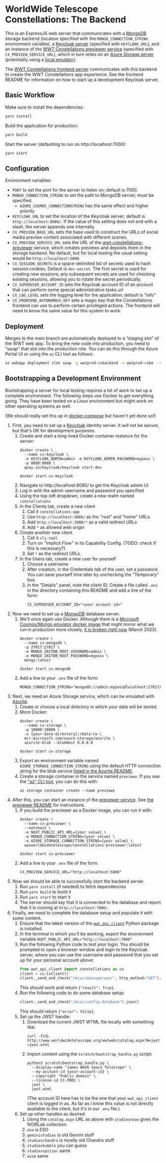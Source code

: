 # WorldWide Telescope Constellations: The Backend

This is an ExpressJS web server that communicates with a [MongoDB] storage
backend (location specified with the `MONGO_CONNECTION_STRING` environment
variable), a [Keycloak server][keycloak] (specified with `KEYCLOAK_URL`), and an
instance of the [WWT Constellations previewer service][previewer] (specified
with `CX_PREVIEW_SERVICE_URL`), which in turn relies on an [Azure Storage
server][azurite] (potentially using a [local emulator][azurite]).

[keycloak]: https://www.keycloak.org/
[MongoDB]: https://www.mongodb.com/
[previewer]: https://github.com/WorldWideTelescope/wwt-constellations-previewer/
[azurite]: https://github.com/Azure/Azurite

The [WWT Constellations frontend server][frontend] communicates with this
backend to create the WWT Constellations app experience. See the frontend README
for information on how to start up a development Keycloak server.

[frontend]: https://github.com/WorldWideTelescope/wwt-constellations-frontend/


## Basic Workflow

Make sure to install the dependencies:

```bash
yarn install
```

Build the application for production:

```bash
yarn build
```

Start the server (defaulting to run on http://localhost:7000):

```bash
yarn start
```


## Configuration

Environment variables:

- `PORT` to set the port for the server to listen on; default is 7000.
- `MONGO_CONNECTION_STRING` to set the path to MongoDB server; must be specified.
  - `AZURE_COSMOS_CONNECTIONSTRING` has the same effect and higher priority
- `KEYCLOAK_URL` to set the location of the Keycloak server; default is
  `http://localhost:8080/`. If the value of this setting does not end with a slash,
  the server appends one internally.
- `CX_PREVIEW_BASE_URL` sets the base used to construct the URLs of social media
  preview content associated with different scenes.
- `CX_PREVIEW_SERVICE_URL` sets the URL of the
  [wwt-constellations-previewer][previewer] service, which creates previews and
  deposits them in the storage backend. No default, but for local testing the
  usual setting would be `http://localhost:5000`.
- `CX_SESSION_SECRETS` is a space-delimited list of secrets used to hash session
  cookies. Default is `dev-secret`. The first secret is used for creating new
  sessions; any subsequent secrets are used for checking existing sessions,
  allowing you to rotate the secret periodically.
- `CX_SUPERUSER_ACCOUNT_ID` sets the Keycloak account ID of an account that can
  perform some special administrative tasks.url
- `CX_LOG_LEVEL` sets the logging level for the application; default is "info"
- `CX_FRONTEND_AUTONOMOUS_KEY` sets a magic key that the Constellations frontend
  can use to perform certain privileged actions. The frontend will need to know
  the same value for this system to work.

[CORS]: https://developer.mozilla.org/en-US/docs/Web/HTTP/CORS


## Deployment

Merges to the main branch are automatically deployed to a “staging slot” of the
WWT web app. To bring the new code into production, you need to “swap” that slot
into the production role. You can do this through the Azure Portal UI or using
the `az` CLI tool as follows:

```bash
az webapp deployment slot swap -g wwtprod-cxbackend -n wwtprod-cxbe --slot stage --target-slot production
```


## Bootstrapping a Development Environment

Bootstrapping a server for local testing requires a bit of work to set up a
complete environment. The following steps use Docker to get everything going.
They have been tested on a Linux environment but might work on other operating
systems as well.

(We should really set this up in [docker-compose] but haven't yet done so!)

[docker-compose]: https://docs.docker.com/compose/

1. First, you need to set up a [Keycloak][keycloak] identity server. It will not
  be secure, but that's OK for development purposes.
    1. Create and start a long-lived Docker container instance for the server:
        ```
        docker create \
          --name cx-keycloak \
          -e KEYCLOAK_ADMIN=admin -e KEYCLOAK_ADMIN_PASSWORD=mypass \
          -p 8080:8080 \
          quay.io/keycloak/keycloak start-dev

        docker start cx-keycloak
        ```
    1. Navigate to http://localhost:8080/ to get the Keycloak admin UI
    1. Log in with the admin username and password you specified
    1. Using the top-left dropdown, create a new realm named `constellations`
    1. In the Clients tab, create a new client
        1. Call it `constellations-app`
        1. Use `http://localhost:3000/` as the "root" and "home" URLs.
        1. Add `http://localhost:3000/*` as a valid redirect URLs
        1. Add `*` as allowed web origin
    1. Create another new client
        1. Call it `cli-tool`
        1. Turn on "Implicit Flow" in its Capability Config. (TODO: check if this
            is necessary?)
        1. Set `*` as the redirect URLs.
    1. In the Users tab, create a new user for yourself
        1. Choose a username
        1. After creation, in the Credentials tab of the user, set a password.
            You can save yourself time later by unchecking the "Temporary" box.
        1. In the "Details" panel, note the client ID. Create a file called `.env`
          in the directory containing this README and add a line of the form:
           ```
           CX_SUPERUSER_ACCOUNT_ID="<your account id>"
           ```
1. Now we need to set up a [MongoDB] database server.
    1. We'll once again use Docker. Although there is a [Microsoft Cosmos/Mongo
      emulator docker image][ms-mongo] that might mirror what we run in production
      more closely, [it is broken right now][2] (March 2023).
        ```
        docker create \
          --name cx-mongodb \
          -p 27017:27017 \
          -e MONGO_INITDB_ROOT_USERNAME=admin \
          -e MONGO_INITDB_ROOT_PASSWORD=mypass \
          mongo:latest

        docker start cx-mongodb
        ```
    1. Add a line to your `.env` file of the form:
        ```
        MONGO_CONNECTION_STRING="mongodb://admin:mypass@localhost:27017/"
        ```
1. Next, we need an Azure Storage service, which can be emulated with
   [Azurite][azurite].
    1. Create or choose a local directory in which your data will be stored.
    1. More Docker:
          ```
          docker create \
            --name cx-storage \
            -p 10000:10000 \
            -v {your-data-directory}:/data:rw \
            mcr.microsoft.com/azure-storage/azurite \
            azurite-blob --blobHost 0.0.0.0

          docker start cx-storage
          ```
    1. Export an environment variable named `AZURE_STORAGE_CONNECTION_STRING`
        using the default HTTP connection string for the blob service [listed in the
        Azurite README](https://github.com/Azure/Azurite#connection-strings).
    1. Create a storage container in the service named `previews`. If you use the
        ["az" CLI tool](https://learn.microsoft.com/en-us/cli/azure/), you can do
        this with:
        ```
        az storage container create --name previews
        ```
1. After this, you can start an instance of the [previewer service][previewer].
    See [the previewer
    README](https://github.com/WorldWideTelescope/wwt-constellations-previewer/#readme)
    for instructions.
    1. If you build the previewer as a Docker image, you can run it with:
        ```
        docker create \
          --name cx-previewer \
          --net=host \
          -e NUXT_PUBLIC_API_URL={your value} \
          -e MONGO_CONNECTION_STRING={your value} \
          -e AZURE_STORAGE_CONNECTION_STRING={your value} \
          aasworldwidetelescope/constellations-previewer:latest

        docker start cx-previewer
        ```
    1. Add a line to your `.env` file of the form:
        ```
        CX_PREVIEW_SERVICE_URL="http://localhost:5000"
        ```
1. Now we should be able to successfully start the backend server.
    1. Run `yarn install` (if needed) to fetch dependencies
    1. Run `yarn build` to build it
    1. Run `yarn start` to start it
    1. The server should say that it is connected to the database and report
        that it is running at `http://localhost:7000/`.
1. Finally, we need to complete the database setup and populate it with some content.
    1. Ensure that the latest version of the [`wwt_api_client`] Python package
       is installed.
    1. In the terminal in which you'll be working, export the environment variable
        `NUXT_PUBLIC_API_URL="http://localhost:7000"`
    1. Run the following Python code to test your login. You should be prompted
        to open a browser window and login to the Keycloak server, where you can
        use the username and password that you set up for your personal account
        above:
        ```python
        from wwt_api_client import constellations as cx
        client = cx.CxClient()
        client._send_and_check("/misc/amisuperuser", http_method="GET").json()
        ```
        This should work and return `{"result": True}`.
    1. Run the following code to do some database setup:
        ```python
        client._send_and_check("/misc/config-database").json()
        ```
        This should return `{"error": False}`.
    1. Set up the JWST handle:
        1. Download the current JWST WTML file locally with something like:
            ```
            curl -fsSL http://www.worldwidetelescope.org/wwtweb/catalog.aspx?W=jwst >jwst.wtml
            ```
        1. Import content using the `scratch/bootstrap_handle.py` script:
            ```
            python3 scratch/bootstrap_handle.py \
              --display-name "James Webb Space Telescope" \
              --my-account-id {your-account-id} \
              --copyright "Public domain" \
              --license-id CC-PDDC \
              jwst \
              jwst.wtml
            ```
            (The account ID here has to be the one that your `wwt_api_client`
            client is logged in as. As far as I know this value is not directly
            available to the client, but it's in our `.env` file.)
    1. Set up other handles as desired.
        1. Using the `catalog.aspx` URL as above with `studiesnoao` gives the
           NOIRLab collection.
        1. `eso` is ESO
        1. `geministudies` is old Gemini stuff
        1. `studieschandra` is mostly old Chandra stuff
        1. `studieshubble` you can guess
        1. `studiesspitzer` same
        1. `wise` same

[1]: https://github.com/worldWideTelescope/wwt-constellations-frontend/#keycloak-development-server
[ms-mongo]: https://learn.microsoft.com/en-us/azure/cosmos-db/docker-emulator-linux
[2]: https://github.com/MicrosoftDocs/azure-do0cs/issues/94775
[`wwt_api_client`]: https://github.com/WorldWideTelescope/wwt_api_client
